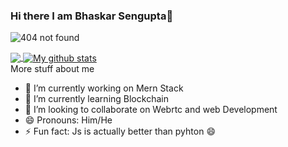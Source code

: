 ### Hi there I am Bhaskar Sengupta👋

<p align="left"> <img src="https://komarev.com/ghpvc/?username=kudos-dot-com&label=Profile%20views&color=0e75b6&style=flat" alt="404 not found" /> </p>

<!-- **kudos-dot-com/kudos-dot-com** is a ✨ _special_ ✨ repository because its `README.md` (this file) appears on your GitHub profile. -->

<a href="https://github.com/anuraghazra/github-readme-stats">
  <!-- Change the `github-readme-stats.anuraghazra1.vercel.app` to `github-readme-stats.vercel.app`  -->
  <img align="center" src="https://github-readme-stats.vercel.app/api/top-langs/?username=kudos-dot-com&langs_count=8" />
</a>
<a href="https://github.com/anuraghazra/github-readme-stats">
  <img align="center" src="https://github-readme-stats.anuraghazra1.vercel.app/api?username=kudos-dot-com&show_icons=true&line_height=27&include_all_commits=true" alt="My github stats" />
</a>  

 
<summary>
  More stuff about me
</summary>

- 🔭 I’m currently working on Mern Stack
- 🌱 I’m currently learning Blockchain
- 👯 I’m looking to collaborate on Webrtc and web Development 
- 😄 Pronouns: Him/He
- ⚡ Fun fact: Js is actually better than pyhton 😄

